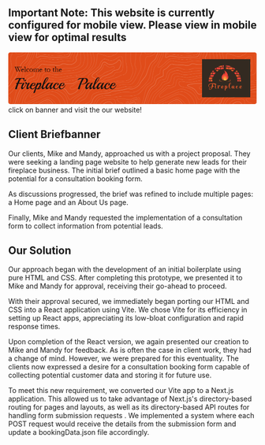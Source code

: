 ## Important Note: This website is currently configured for mobile view. Please view in mobile view for optimal results



<a href="https://fireplace-palace-fpfkitdhu-benmaharjan-hotmailcous-projects.vercel.app/">
  <img src="https://raw.githubusercontent.com/BenMaharjan/fireplace-palace/main/public/assets/Fireplace%20Palace%20Banner.png" alt="Fireplace Palace Banner" />
</a>
click on banner and visit the our website!

## Client Briefbanner

Our clients, Mike and Mandy, approached us with a project proposal. They were seeking a landing page website to help generate new leads for their fireplace business. The initial brief outlined a basic home page with the potential for a consultation booking form.

As discussions progressed, the brief was refined to include multiple pages: a Home page and an About Us page. 

Finally, Mike and Mandy requested the implementation of a consultation form to collect information from potential leads.

## Our Solution

Our approach began with the development of an initial boilerplate using pure HTML and CSS. After completing this prototype, we presented it to Mike and Mandy for approval, receiving their go-ahead to proceed.

With their approval secured, we immediately began porting our HTML and CSS into a React application using Vite. We chose Vite for its efficiency in setting up React apps, appreciating its low-bloat configuration and rapid response times.

Upon completion of the React version, we again presented our creation to Mike and Mandy for feedback. As is often the case in client work, they had a change of mind. However, we were prepared for this eventuality. The clients now expressed a desire for a consultation booking form capable of collecting potential customer data and storing it for future use.

To meet this new requirement, we converted our Vite app to a Next.js application. This allowed us to take advantage of Next.js's directory-based routing for pages and layouts, as well as its directory-based API routes for handling form submission requests . We implemented a system where each POST request would receive the details from the submission form and update a bookingData.json file accordingly.
